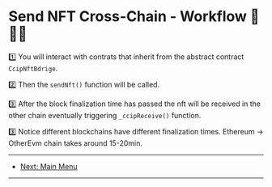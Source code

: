 # Send NFT Cross-Chain - Workflow 🌊🦭🌊

1️⃣ You will interact with contrats that inherit from the abstract contract `CcipNftBdrige`.

2️⃣ Then the `sendNft()` function will be called.

3️⃣ After the block finalization time has passed the nft will be received in the other chain
eventually triggering `_ccipReceive()` function.

3️⃣ Notice different blockchains have different finalization times. Ethereum -> OtherEvm chain
takes around 15-20min.

---

- [Next: Main Menu](./)

---
